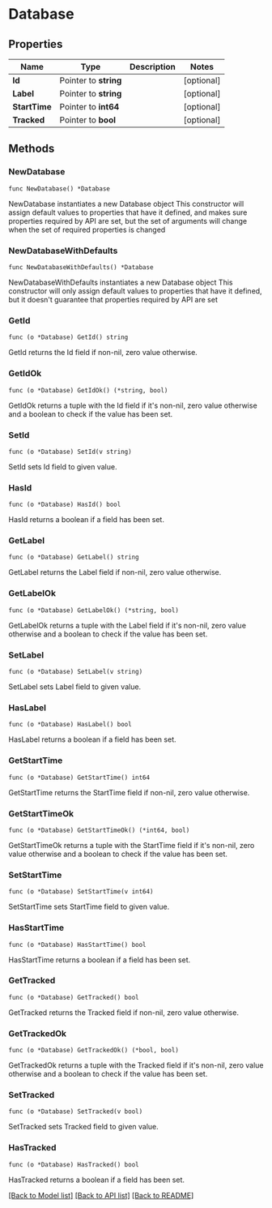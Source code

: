 # Database

## Properties

Name | Type | Description | Notes
------------ | ------------- | ------------- | -------------
**Id** | Pointer to **string** |  | [optional] 
**Label** | Pointer to **string** |  | [optional] 
**StartTime** | Pointer to **int64** |  | [optional] 
**Tracked** | Pointer to **bool** |  | [optional] 

## Methods

### NewDatabase

`func NewDatabase() *Database`

NewDatabase instantiates a new Database object
This constructor will assign default values to properties that have it defined,
and makes sure properties required by API are set, but the set of arguments
will change when the set of required properties is changed

### NewDatabaseWithDefaults

`func NewDatabaseWithDefaults() *Database`

NewDatabaseWithDefaults instantiates a new Database object
This constructor will only assign default values to properties that have it defined,
but it doesn't guarantee that properties required by API are set

### GetId

`func (o *Database) GetId() string`

GetId returns the Id field if non-nil, zero value otherwise.

### GetIdOk

`func (o *Database) GetIdOk() (*string, bool)`

GetIdOk returns a tuple with the Id field if it's non-nil, zero value otherwise
and a boolean to check if the value has been set.

### SetId

`func (o *Database) SetId(v string)`

SetId sets Id field to given value.

### HasId

`func (o *Database) HasId() bool`

HasId returns a boolean if a field has been set.

### GetLabel

`func (o *Database) GetLabel() string`

GetLabel returns the Label field if non-nil, zero value otherwise.

### GetLabelOk

`func (o *Database) GetLabelOk() (*string, bool)`

GetLabelOk returns a tuple with the Label field if it's non-nil, zero value otherwise
and a boolean to check if the value has been set.

### SetLabel

`func (o *Database) SetLabel(v string)`

SetLabel sets Label field to given value.

### HasLabel

`func (o *Database) HasLabel() bool`

HasLabel returns a boolean if a field has been set.

### GetStartTime

`func (o *Database) GetStartTime() int64`

GetStartTime returns the StartTime field if non-nil, zero value otherwise.

### GetStartTimeOk

`func (o *Database) GetStartTimeOk() (*int64, bool)`

GetStartTimeOk returns a tuple with the StartTime field if it's non-nil, zero value otherwise
and a boolean to check if the value has been set.

### SetStartTime

`func (o *Database) SetStartTime(v int64)`

SetStartTime sets StartTime field to given value.

### HasStartTime

`func (o *Database) HasStartTime() bool`

HasStartTime returns a boolean if a field has been set.

### GetTracked

`func (o *Database) GetTracked() bool`

GetTracked returns the Tracked field if non-nil, zero value otherwise.

### GetTrackedOk

`func (o *Database) GetTrackedOk() (*bool, bool)`

GetTrackedOk returns a tuple with the Tracked field if it's non-nil, zero value otherwise
and a boolean to check if the value has been set.

### SetTracked

`func (o *Database) SetTracked(v bool)`

SetTracked sets Tracked field to given value.

### HasTracked

`func (o *Database) HasTracked() bool`

HasTracked returns a boolean if a field has been set.


[[Back to Model list]](../README.md#documentation-for-models) [[Back to API list]](../README.md#documentation-for-api-endpoints) [[Back to README]](../README.md)


